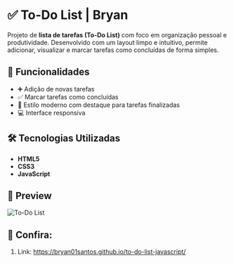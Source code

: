 # ✅ To-Do List | Bryan

Projeto de **lista de tarefas (To-Do List)** com foco em organização pessoal e produtividade. Desenvolvido com um layout limpo e intuitivo, permite adicionar, visualizar e marcar tarefas como concluídas de forma simples.

## 🧩 Funcionalidades

- ➕ Adição de novas tarefas
- ✅ Marcar tarefas como concluídas
- 🎨 Estilo moderno com destaque para tarefas finalizadas
- 💻 Interface responsiva

## 🛠️ Tecnologias Utilizadas

- **HTML5**
- **CSS3**
- **JavaScript**

## 📸 Preview

![To-Do List]()

## 🚀 Confira:

1. Link: https://bryan01santos.github.io/to-do-list-javascript/
